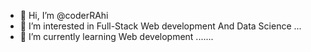 - 👋 Hi, I’m @coderRAhi
- 👀 I’m interested in Full-Stack Web development And Data Science ...
- 🌱 I’m currently learning Web development .......
